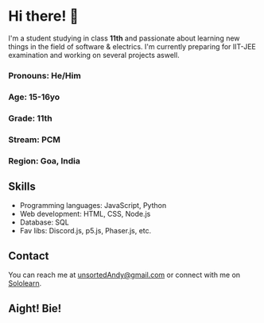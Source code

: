 # Hi there! 👋

I'm a student studying in class **11th** and passionate about learning new things in the field of software & electrics. I'm currently preparing for IIT-JEE examination and working on several projects aswell.

### Pronouns: He/Him
### Age: 15-16yo
### Grade: 11th
### Stream: PCM
### Region: Goa, India

## Skills

- Programming languages: JavaScript, Python
- Web development: HTML, CSS, Node.js
- Database: SQL
- Fav libs: Discord.js, p5.js, Phaser.js, etc.

## Contact

You can reach me at [unsortedAndy@gmail.com](mailto:unsortedAndy@gmail.com) or connect with me on [Sololearn](https://www.sololearn.com/profile/28615401).

## Aight! Bie!
